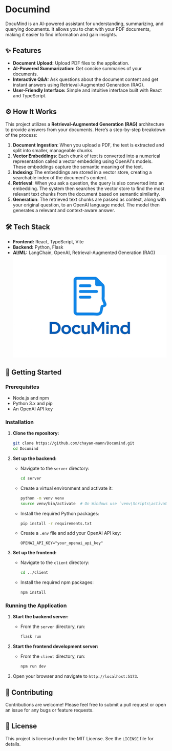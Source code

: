 # Documind

DocuMind is an AI-powered assistant for understanding, summarizing, and querying documents. It allows you to chat with your PDF documents, making it easier to find information and gain insights.


## ✨ Features

-   **Document Upload:** Upload PDF files to the application.
-   **AI-Powered Summarization:** Get concise summaries of your documents.
-   **Interactive Q&A:** Ask questions about the document content and get instant answers using Retrieval-Augmented Generation (RAG).
-   **User-Friendly Interface:** Simple and intuitive interface built with React and TypeScript.

## ⚙️ How It Works

This project utilizes a **Retrieval-Augmented Generation (RAG)** architecture to provide answers from your documents. Here’s a step-by-step breakdown of the process:

1.  **Document Ingestion**: When you upload a PDF, the text is extracted and split into smaller, manageable chunks.
2.  **Vector Embeddings**: Each chunk of text is converted into a numerical representation called a vector embedding using OpenAI's models. These embeddings capture the semantic meaning of the text.
3.  **Indexing**: The embeddings are stored in a vector store, creating a searchable index of the document's content.
4.  **Retrieval**: When you ask a question, the query is also converted into an embedding. The system then searches the vector store to find the most relevant text chunks from the document based on semantic similarity.
5.  **Generation**: The retrieved text chunks are passed as context, along with your original question, to an OpenAI language model. The model then generates a relevant and context-aware answer.

## 🛠️ Tech Stack

-   **Frontend:** React, TypeScript, Vite
-   **Backend:** Python, Flask
-   **AI/ML:** LangChain, OpenAI, Retrieval-Augmented Generation (RAG)
![Documind](Documind.png)

## 🚀 Getting Started

### Prerequisites

-   Node.js and npm
-   Python 3.x and pip
-   An OpenAI API key

### Installation

1.  **Clone the repository:**
    ```bash
    git clone https://github.com/chayan-mann/Documind.git
    cd Documind
    ```

2.  **Set up the backend:**
    - Navigate to the `server` directory:
      ```bash
      cd server
      ```
    - Create a virtual environment and activate it:
      ```bash
      python -m venv venv
      source venv/bin/activate  # On Windows use `venv\Scripts\activate`
      ```
    - Install the required Python packages:
      ```bash
      pip install -r requirements.txt
      ```
    - Create a `.env` file and add your OpenAI API key:
      ```
      OPENAI_API_KEY="your_openai_api_key"
      ```

3.  **Set up the frontend:**
    - Navigate to the `client` directory:
      ```bash
      cd ../client
      ```
    - Install the required npm packages:
      ```bash
      npm install
      ```

### Running the Application

1.  **Start the backend server:**
    - From the `server` directory, run:
      ```bash
      flask run
      ```

2.  **Start the frontend development server:**
    - From the `client` directory, run:
      ```bash
      npm run dev
      ```

3.  Open your browser and navigate to `http://localhost:5173`.



## 🤝 Contributing

Contributions are welcome! Please feel free to submit a pull request or open an issue for any bugs or feature requests.


## 📄 License

This project is licensed under the MIT License. See the `LICENSE` file for details.
